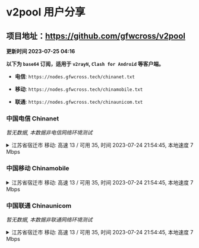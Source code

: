 # v2pool 用户分享
## 项目地址：<https://github.com/gfwcross/v2pool>
**更新时间 2023-07-25 04:16**


**以下为 `base64` 订阅，适用于 `v2rayN`, `Clash for Android` 等客户端。**

- **电信**: `https://nodes.gfwcross.tech/chinanet.txt`

- **移动**: `https://nodes.gfwcross.tech/chinamobile.txt`

- **联通**: `https://nodes.gfwcross.tech/chinaunicom.txt`


### 中国电信 Chinanet
<i>暂无数据, 本数据非电信网络环境测试</i>
<details><summary>江苏省宿迁市 移动: 高速 13 / 可用 35, 时间 2023-07-24 21:54:45, 本地速度 7 Mbps</summary><p>可用节点订阅：https://transfer.sh/0N6Cfnr4UL/running.txt<br>高速节点订阅：https://transfer.sh/SUiyo6p9Ns/good.txt<br>低延迟节点订阅：https://transfer.sh/OsJTxQsIIz/low_delay.txt</p></details>
<p></p>

### 中国移动 Chinamobile
<details><summary>江苏省宿迁市 移动: 高速 13 / 可用 35, 时间 2023-07-24 21:54:45, 本地速度 7 Mbps</summary><p>可用节点订阅：https://transfer.sh/0N6Cfnr4UL/running.txt<br>高速节点订阅：https://transfer.sh/SUiyo6p9Ns/good.txt<br>低延迟节点订阅：https://transfer.sh/OsJTxQsIIz/low_delay.txt</p></details>
<p></p>

### 中国联通 Chinaunicom
<i>暂无数据, 本数据非联通网络环境测试</i>
<details><summary>江苏省宿迁市 移动: 高速 13 / 可用 35, 时间 2023-07-24 21:54:45, 本地速度 7 Mbps</summary><p>可用节点订阅：https://transfer.sh/0N6Cfnr4UL/running.txt<br>高速节点订阅：https://transfer.sh/SUiyo6p9Ns/good.txt<br>低延迟节点订阅：https://transfer.sh/OsJTxQsIIz/low_delay.txt</p></details>
<p></p>